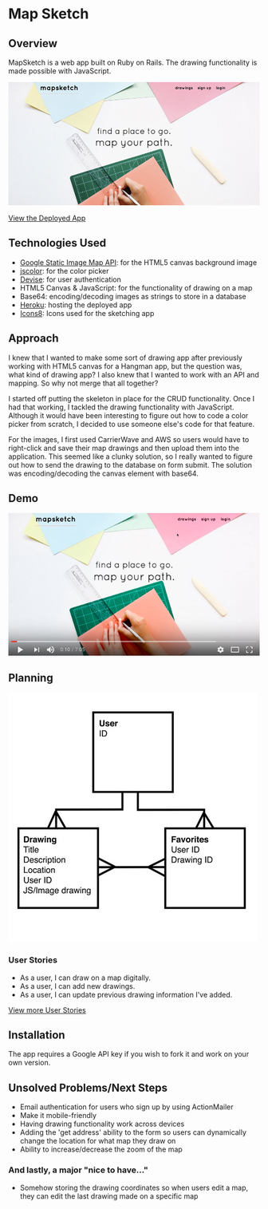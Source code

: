 # Map Sketch

## Overview

MapSketch is a web app built on Ruby on Rails. The drawing functionality is made possible with JavaScript.

[![Screenshot](screenshot.jpg)](https://mapsketch.herokuapp.com/)

[View the Deployed App](https://mapsketch.herokuapp.com/)

## Technologies Used

- [Google Static Image Map API](https://developers.google.com/maps/documentation/static-maps/): for the HTML5 canvas background image
- [jscolor](http://jscolor.com/): for the color picker
- [Devise](https://github.com/plataformatec/devise): for user authentication
- HTML5 Canvas & JavaScript: for the functionality of drawing on a map
- Base64: encoding/decoding images as strings to store in a database
- [Heroku](http://www.heroku.com/): hosting the deployed app
- [Icons8](https://icons8.com/): Icons used for the sketching app

## Approach

I knew that I wanted to make some sort of drawing app after previously working with HTML5 canvas for a Hangman app, but the question was, what kind of drawing app? I also knew that I wanted to work with an API and mapping. So why not merge that all together?

I started off putting the skeleton in place for the CRUD functionality. Once I had that working, I tackled the drawing functionality with JavaScript. Although it would have been interesting to figure out how to code a color picker from scratch, I decided to use someone else's code for that feature.

For the images, I first used CarrierWave and AWS so users would have to right-click and save their map drawings and then upload them into the application. This seemed like a clunky solution, so I really wanted to figure out how to send the drawing to the database on form submit. The solution was encoding/decoding the canvas element with base64.

## Demo

[![Video](video-screenshot.png)](https://www.youtube.com/watch?v=kQqRfvS-nCc)

## Planning

![ERD](erd.jpg)

### User Stories

- As a user, I can draw on a map digitally.
- As a user, I can add new drawings.
- As a user, I can update previous drawing information I've added.

[View more User Stories](planning/user_stories.md)

## Installation

The app requires a Google API key if you wish to fork it and work on your own version.

## Unsolved Problems/Next Steps

- Email authentication for users who sign up by using ActionMailer
- Make it mobile-friendly
- Having drawing functionality work across devices
- Adding the 'get address' ability to the form so users can dynamically change the location for what map they draw on
- Ability to increase/decrease the zoom of the map

### And lastly, a major "nice to have..."

- Somehow storing the drawing coordinates so when users edit a map, they can edit the last drawing made on a specific map
